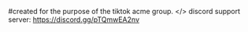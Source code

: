 #created for the purpose of the tiktok acme group. </>
discord support server: https://discord.gg/pTQmwEA2nv
